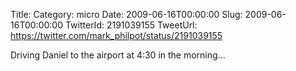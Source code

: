 Title: 
Category: micro
Date: 2009-06-16T00:00:00
Slug: 2009-06-16T00:00:00
TwitterId: 2191039155
TweetUrl: https://twitter.com/mark_philpot/status/2191039155

Driving Daniel to the airport at 4:30 in the morning...